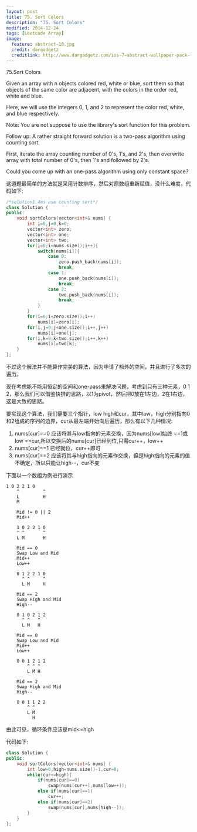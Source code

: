 ```yaml
---
layout: post
title: 75. Sort Colors
description: "75. Sort Colors"
modified: 2014-12-24
tags: [Leetcode Array]
image:
  feature: abstract-10.jpg
  credit: dargadgetz
  creditlink: http://www.dargadgetz.com/ios-7-abstract-wallpaper-pack-for-iphone-5-and-ipod-touch-retina/
---
```

75.Sort Colors


Given an array with n objects colored red, white or blue, sort them so that objects of the same color are adjacent, with the colors in the order red, white and blue.

Here, we will use the integers 0, 1, and 2 to represent the color red, white, and blue respectively.

Note:
You are not suppose to use the library's sort function for this problem.

Follow up:
A rather straight forward solution is a two-pass algorithm using counting sort.

First, iterate the array counting number of 0's, 1's, and 2's, then overwrite array with total number of 0's, then 1's and followed by 2's.

Could you come up with an one-pass algorithm using only constant space?

这道题最简单的方法就是采用计数排序，然后对原数组重新赋值，没什么难度，代码如下:


```c++
/*solution1 4ms use counting sort*/
class Solution {
public:
    void sortColors(vector<int>& nums) {
        int i=0,j=0,k=0;
        vector<int> zero;
        vector<int> one;
        vector<int> two;
        for(i=0;i<nums.size();i++){
            switch(nums[i]){
                case 0:
                    zero.push_back(nums[i]);
                    break;
                case 1:
                    one.push_back(nums[i]);
                    break;
                case 2:
                    two.push_back(nums[i]);
                    break;   
            }
        }
        for(i=0;i<zero.size();i++)
            nums[i]=zero[i];
        for(i,j=0;j<one.size();i++,j++)
            nums[i]=one[j];
        for(i,k=0;k<two.size();i++,k++)
            nums[i]=two[k];
    }
};
```

不过这个解法并不能算作完美的算法，因为申请了额外的空间，并且进行了多次的遍历。

现在考虑能不能用恒定的空间和one-pass来解决问题，考虑到只有三种元素，0 1 2，那么我们可以借鉴快排的思路，以1为pivot，然后把0放在1左边，2在1右边，这是大致的思路。

要实现这个算法，我们需要三个指针，low high和cur，其中low，high分别指向0和2组成的序列的边界，cur从最左端开始向后遍历，那么有以下几种情况:

1. nums[cur]==0  应该将其与low指向的元素交换，因为nums[low]始终 ==1或low ==cur,所以交换后的nums[cur]已经到位,只需cur++，low++
2. nums[cur]==1 已经就位，cur++即可
3. nums[cur]==2 应该将其与high指向的元素作交换，但是high指向的元素的值不确定，所以只能让high--，cur不变

下面以一个数组为例进行演示

```
1 0 2 2 1 0
    ^         ^
    L         H
    M

    Mid != 0 || 2
    Mid++

    1 0 2 2 1 0
    ^ ^       ^
    L M       H

    Mid == 0
    Swap Low and Mid
    Mid++
    Low++

    0 1 2 2 1 0
      ^ ^     ^
      L M     H

    Mid == 2
    Swap High and Mid
    High--

    0 1 0 2 1 2
      ^ ^   ^
      L M   H

    Mid == 0
    Swap Low and Mid
    Mid++
    Low++

    0 0 1 2 1 2
        ^ ^ ^
        L M H

    Mid == 2
    Swap High and Mid
    High--

    0 0 1 1 2 2
        ^ ^
        L M
          H

```
由此可见，循环条件应该是mid<=high

代码如下:

```c++
class Solution {
public:
    void sortColors(vector<int>& nums) {
        int low=0,high=nums.size()-1,cur=0;
        while(cur<=high){
            if(nums[cur]==0)
                swap(nums[cur++],nums[low++]);
            else if(nums[cur]==1)
                cur++;
            else if(nums[cur]==2)
                swap(nums[cur],nums[high--]);
        }
    }
};
```
